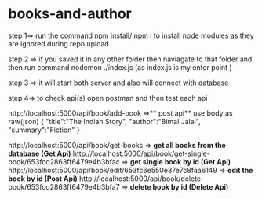 # books-and-author

step 1=>
run the command npm install/ npm i to install node modules as they are ignored during repo upload

step 2 =>
if you saved it in any other folder then naviagate to that folder and then run command
 nodemon ./index.js     (as index.js is my enter point )

step 3 => it will start both server and also will connect with database

step 4=> to check api(s) 
open postman and then test each api 


http://localhost:5000/api/book/add-book     =>** post api** 
use body as raw(json)
{
  "title":"The Indian Story",
  "author":"Bimal Jalal",
  "summary":"Fiction"
}

http://localhost:5000/api/book/get-books                                        => **get all books from the database  (Get Api)**
http://localhost:5000/api/book/get-single-book/653fcd2863ff6479e4b3bfac         => **get single book by id            (Get Api)**
http://localhost:5000/api/book/edit/653fc6e550e37e7c8faa6149                    => **edit the book by id              (Post Api)**
http://localhost:5000/api/book/delete-book/653fcd2863ff6479e4b3bfa7             => **delete book by id                (Delete Api)**

